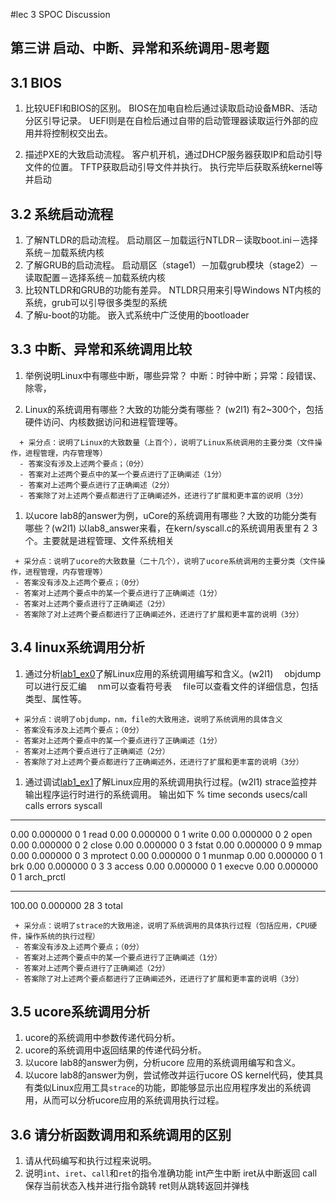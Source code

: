 #lec 3 SPOC Discussion

## 第三讲 启动、中断、异常和系统调用-思考题

## 3.1 BIOS
 1. 比较UEFI和BIOS的区别。
 BIOS在加电自检后通过读取启动设备MBR、活动分区引导记录。
 UEFI则是在自检后通过自带的启动管理器读取运行外部的应用并将控制权交出去。
 
 1. 描述PXE的大致启动流程。
 客户机开机，通过DHCP服务器获取IP和启动引导文件的位置。
 TFTP获取启动引导文件并执行。
 执行完毕后获取系统kernel等并启动

## 3.2 系统启动流程
 1. 了解NTLDR的启动流程。
 启动扇区－加载运行NTLDR－读取boot.ini－选择系统－加载系统内核
 1. 了解GRUB的启动流程。
 启动扇区（stage1）－加载grub模块（stage2）－读取配置－选择系统－加载系统内核
 1. 比较NTLDR和GRUB的功能有差异。
 NTLDR只用来引导Windows NT内核的系统，grub可以引导很多类型的系统
 1. 了解u-boot的功能。
 嵌入式系统中广泛使用的bootloader

## 3.3 中断、异常和系统调用比较
 1. 举例说明Linux中有哪些中断，哪些异常？
 中断：时钟中断；异常：段错误、除零，
 
 1. Linux的系统调用有哪些？大致的功能分类有哪些？  (w2l1)
 有2~300个，包括硬件访问、内核数据访问和进程管理等。

```
  + 采分点：说明了Linux的大致数量（上百个），说明了Linux系统调用的主要分类（文件操作，进程管理，内存管理等）
  - 答案没有涉及上述两个要点；（0分）
  - 答案对上述两个要点中的某一个要点进行了正确阐述（1分）
  - 答案对上述两个要点进行了正确阐述（2分）
  - 答案除了对上述两个要点都进行了正确阐述外，还进行了扩展和更丰富的说明（3分）
 ```
 
 1. 以ucore lab8的answer为例，uCore的系统调用有哪些？大致的功能分类有哪些？(w2l1)
 以lab8_answer来看，在kern/syscall.c的系统调用表里有２３个。主要就是进程管理、文件系统相关
 
 ```
  + 采分点：说明了ucore的大致数量（二十几个），说明了ucore系统调用的主要分类（文件操作，进程管理，内存管理等）
  - 答案没有涉及上述两个要点；（0分）
  - 答案对上述两个要点中的某一个要点进行了正确阐述（1分）
  - 答案对上述两个要点进行了正确阐述（2分）
  - 答案除了对上述两个要点都进行了正确阐述外，还进行了扩展和更丰富的说明（3分）
 ```
 
## 3.4 linux系统调用分析
 1. 通过分析[lab1_ex0](https://github.com/chyyuu/ucore_lab/blob/master/related_info/lab1/lab1-ex0.md)了解Linux应用的系统调用编写和含义。(w2l1)
　objdump可以进行反汇编
　nm可以查看符号表
　file可以查看文件的详细信息，包括类型、属性等。
 ```
  + 采分点：说明了objdump，nm，file的大致用途，说明了系统调用的具体含义
  - 答案没有涉及上述两个要点；（0分）
  - 答案对上述两个要点中的某一个要点进行了正确阐述（1分）
  - 答案对上述两个要点进行了正确阐述（2分）
  - 答案除了对上述两个要点都进行了正确阐述外，还进行了扩展和更丰富的说明（3分）
 
 ```
 
 1. 通过调试[lab1_ex1](https://github.com/chyyuu/ucore_lab/blob/master/related_info/lab1/lab1-ex1.md)了解Linux应用的系统调用执行过程。(w2l1)
 strace监控并输出程序运行时进行的系统调用。
 输出如下
 % time     seconds  usecs/call     calls    errors syscall
------ ----------- ----------- --------- --------- ----------------
  0.00    0.000000           0         1           read
  0.00    0.000000           0         1           write
  0.00    0.000000           0         2           open
  0.00    0.000000           0         2           close
  0.00    0.000000           0         3           fstat
  0.00    0.000000           0         9           mmap
  0.00    0.000000           0         3           mprotect
  0.00    0.000000           0         1           munmap
  0.00    0.000000           0         1           brk
  0.00    0.000000           0         3         3 access
  0.00    0.000000           0         1           execve
  0.00    0.000000           0         1           arch_prctl
------ ----------- ----------- --------- --------- ----------------
100.00    0.000000                    28         3 total

 ```
  + 采分点：说明了strace的大致用途，说明了系统调用的具体执行过程（包括应用，CPU硬件，操作系统的执行过程）
  - 答案没有涉及上述两个要点；（0分）
  - 答案对上述两个要点中的某一个要点进行了正确阐述（1分）
  - 答案对上述两个要点进行了正确阐述（2分）
  - 答案除了对上述两个要点都进行了正确阐述外，还进行了扩展和更丰富的说明（3分）
 ```
 
## 3.5 ucore系统调用分析
 1. ucore的系统调用中参数传递代码分析。
 1. ucore的系统调用中返回结果的传递代码分析。
 1. 以ucore lab8的answer为例，分析ucore 应用的系统调用编写和含义。
 1. 以ucore lab8的answer为例，尝试修改并运行ucore OS kernel代码，使其具有类似Linux应用工具`strace`的功能，即能够显示出应用程序发出的系统调用，从而可以分析ucore应用的系统调用执行过程。
 
## 3.6 请分析函数调用和系统调用的区别
 1. 请从代码编写和执行过程来说明。
   1. 说明`int`、`iret`、`call`和`ret`的指令准确功能
   int产生中断
   iret从中断返回
   call保存当前状态入栈并进行指令跳转
   ret则从跳转返回并弹栈
 
